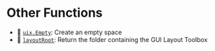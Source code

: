 # Other Functions

* :no_entry_sign: [`uix.Empty`](uixEmpty.md): Create an empty space
* :seedling: [`layoutRoot`](layoutRoot.md): Return the folder containing the GUI Layout Toolbox